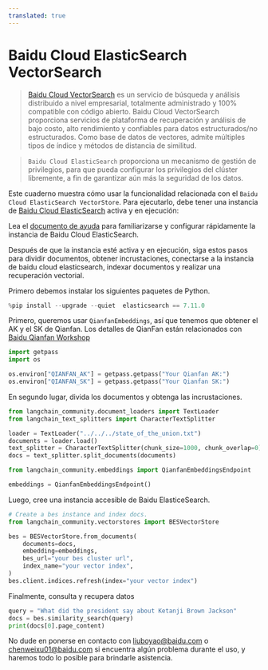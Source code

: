 ```yaml
---
translated: true
---
```


# Baidu Cloud ElasticSearch VectorSearch

>[Baidu Cloud VectorSearch](https://cloud.baidu.com/doc/BES/index.html?from=productToDoc) es un servicio de búsqueda y análisis distribuido a nivel empresarial, totalmente administrado y 100% compatible con código abierto. Baidu Cloud VectorSearch proporciona servicios de plataforma de recuperación y análisis de bajo costo, alto rendimiento y confiables para datos estructurados/no estructurados. Como base de datos de vectores, admite múltiples tipos de índice y métodos de distancia de similitud.

>`Baidu Cloud ElasticSearch` proporciona un mecanismo de gestión de privilegios, para que pueda configurar los privilegios del clúster libremente, a fin de garantizar aún más la seguridad de los datos.

Este cuaderno muestra cómo usar la funcionalidad relacionada con el `Baidu Cloud ElasticSearch VectorStore`.
Para ejecutarlo, debe tener una instancia de [Baidu Cloud ElasticSearch](https://cloud.baidu.com/product/bes.html) activa y en ejecución:

Lea el [documento de ayuda](https://cloud.baidu.com/doc/BES/s/8llyn0hh4) para familiarizarse y configurar rápidamente la instancia de Baidu Cloud ElasticSearch.

Después de que la instancia esté activa y en ejecución, siga estos pasos para dividir documentos, obtener incrustaciones, conectarse a la instancia de baidu cloud elasticsearch, indexar documentos y realizar una recuperación vectorial.

Primero debemos instalar los siguientes paquetes de Python.

```python
%pip install --upgrade --quiet  elasticsearch == 7.11.0
```

Primero, queremos usar `QianfanEmbeddings`, así que tenemos que obtener el AK y el SK de Qianfan. Los detalles de QianFan están relacionados con [Baidu Qianfan Workshop](https://cloud.baidu.com/product/wenxinworkshop)

```python
import getpass
import os

os.environ["QIANFAN_AK"] = getpass.getpass("Your Qianfan AK:")
os.environ["QIANFAN_SK"] = getpass.getpass("Your Qianfan SK:")
```

En segundo lugar, divida los documentos y obtenga las incrustaciones.

```python
from langchain_community.document_loaders import TextLoader
from langchain_text_splitters import CharacterTextSplitter

loader = TextLoader("../../../state_of_the_union.txt")
documents = loader.load()
text_splitter = CharacterTextSplitter(chunk_size=1000, chunk_overlap=0)
docs = text_splitter.split_documents(documents)

from langchain_community.embeddings import QianfanEmbeddingsEndpoint

embeddings = QianfanEmbeddingsEndpoint()
```

Luego, cree una instancia accesible de Baidu ElasticeSearch.

```python
# Create a bes instance and index docs.
from langchain_community.vectorstores import BESVectorStore

bes = BESVectorStore.from_documents(
    documents=docs,
    embedding=embeddings,
    bes_url="your bes cluster url",
    index_name="your vector index",
)
bes.client.indices.refresh(index="your vector index")
```

Finalmente, consulta y recupera datos

```python
query = "What did the president say about Ketanji Brown Jackson"
docs = bes.similarity_search(query)
print(docs[0].page_content)
```

No dude en ponerse en contacto con <liuboyao@baidu.com> o <chenweixu01@baidu.com> si encuentra algún problema durante el uso, y haremos todo lo posible para brindarle asistencia.
